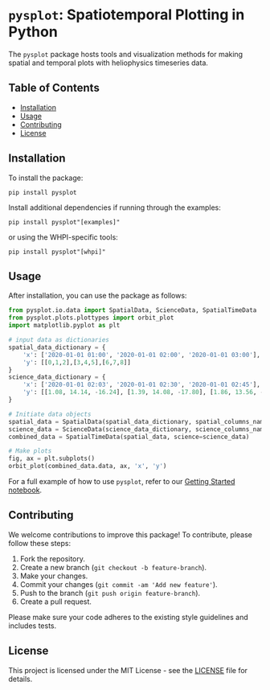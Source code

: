 # `pysplot`: Spatiotemporal Plotting in Python

The `pysplot` package hosts tools and visualization methods for making spatial and temporal plots with heliophysics timeseries data.

## Table of Contents
- [Installation](#installation)
- [Usage](#usage)
- [Contributing](#contributing)
- [License](#license)

## Installation

To install the package:
```
pip install pysplot
```
Install additional dependencies if running through the examples:
```
pip install pysplot"[examples]"
```
or using the WHPI-specific tools:
```
pip install pysplot"[whpi]"
```

## Usage

After installation, you can use the package as follows:

```python
from pysplot.io.data import SpatialData, ScienceData, SpatialTimeData
from pysplot.plots.plottypes import orbit_plot
import matplotlib.pyplot as plt

# input data as dictionaries
spatial_data_dictionary = {
    'x': ['2020-01-01 01:00', '2020-01-01 02:00', '2020-01-01 03:00'], 
    'y': [[0,1,2],[3,4,5],[6,7,8]]
}
science_data_dictionary = {
    'x': ['2020-01-01 02:03', '2020-01-01 02:30', '2020-01-01 02:45'], 
    'y': [[1.08, 14.14, -16.24], [1.39, 14.08, -17.80], [1.86, 13.56, -18.79]]
}

# Initiate data objects
spatial_data = SpatialData(spatial_data_dictionary, spatial_columns_names=['x','y','z'])
science_data = ScienceData(science_data_dictionary, science_columns_names=['Bx', 'By', 'Bz'])
combined_data = SpatialTimeData(spatial_data, science=science_data)

# Make plots
fig, ax = plt.subplots()
orbit_plot(combined_data.data, ax, 'x', 'y')
```

For a full example of how to use `pysplot`, refer to our [Getting Started notebook](examples/getting_started.ipynb).


## Contributing

We welcome contributions to improve this package! To contribute, please follow these steps:

1. Fork the repository.
2. Create a new branch (`git checkout -b feature-branch`).
3. Make your changes.
4. Commit your changes (`git commit -am 'Add new feature'`).
5. Push to the branch (`git push origin feature-branch`).
6. Create a pull request.

Please make sure your code adheres to the existing style guidelines and includes tests.

## License

This project is licensed under the MIT License - see the [LICENSE](LICENSE) file for details.
